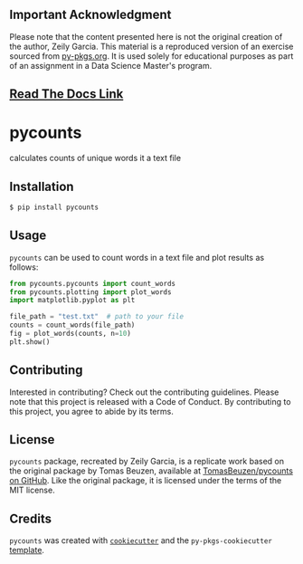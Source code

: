 ## Important Acknowledgment

Please note that the content presented here is not the original creation of the author, Zeily Garcia. This material is a reproduced version of an exercise sourced from [py-pkgs.org](https://py-pkgs.org/03-how-to-package-a-python). It is used solely for educational purposes as part of an assignment in a Data Science Master's program. 

## [Read The Docs Link](https://practice-pycounts-zeily-second.readthedocs.io/en/latest/example.html)

# pycounts

calculates counts of unique words it a text file

## Installation

```bash
$ pip install pycounts
```

## Usage

`pycounts` can be used to count words in a text file and plot results
as follows:

```python
from pycounts.pycounts import count_words
from pycounts.plotting import plot_words
import matplotlib.pyplot as plt

file_path = "test.txt"  # path to your file
counts = count_words(file_path)
fig = plot_words(counts, n=10)
plt.show()
```

## Contributing

Interested in contributing? Check out the contributing guidelines. Please note that this project is released with a Code of Conduct. By contributing to this project, you agree to abide by its terms.

## License

`pycounts` package, recreated by Zeily Garcia, is a replicate work based on the original package by Tomas Beuzen, available at [TomasBeuzen/pycounts on GitHub](https://github.com/TomasBeuzen/pycounts). Like the original package, it is licensed under the terms
of the MIT license.

## Credits

`pycounts` was created with [`cookiecutter`](https://cookiecutter.readthedocs.io/en/latest/) and the `py-pkgs-cookiecutter` [template](https://github.com/py-pkgs/py-pkgs-cookiecutter).
